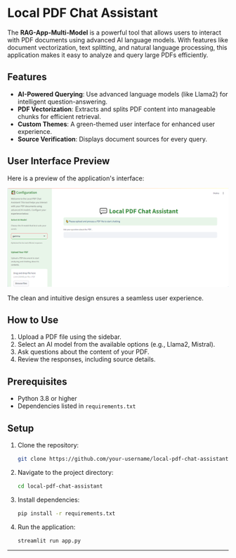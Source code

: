 # Local PDF Chat Assistant

The **RAG-App-Multi-Model** is a powerful tool that allows users to interact with PDF documents using advanced AI language models. With features like document vectorization, text splitting, and natural language processing, this application makes it easy to analyze and query large PDFs efficiently.

## Features
- **AI-Powered Querying**: Use advanced language models (like Llama2) for intelligent question-answering.
- **PDF Vectorization**: Extracts and splits PDF content into manageable chunks for efficient retrieval.
- **Custom Themes**: A green-themed user interface for enhanced user experience.
- **Source Verification**: Displays document sources for every query.

## User Interface Preview
Here is a preview of the application's interface:

![Interface Screenshot](interface.png)

The clean and intuitive design ensures a seamless user experience.

## How to Use
1. Upload a PDF file using the sidebar.
2. Select an AI model from the available options (e.g., Llama2, Mistral).
3. Ask questions about the content of your PDF.
4. Review the responses, including source details.

## Prerequisites
- Python 3.8 or higher
- Dependencies listed in `requirements.txt`

## Setup
1. Clone the repository:
   ```bash
   git clone https://github.com/your-username/local-pdf-chat-assistant.git
   ```
2. Navigate to the project directory:
   ```bash
   cd local-pdf-chat-assistant
   ```
3. Install dependencies:
   ```bash
   pip install -r requirements.txt
   ```
4. Run the application:
   ```bash
   streamlit run app.py
   ```

---
